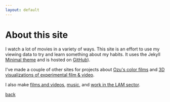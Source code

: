 ```yaml
---
layout: default
---
```


# About this site
I watch a lot of movies in a variety of ways. This site is an effort to use my viewing data to try and learn something about my habits. It uses the Jekyll [Minimal theme](https://github.com/pages-themes/minimal) and is hosted on [GitHub](https://github.com/drodz11/year-in-views)).

I've made a couple of other sites for projects about [Ozu's color films](https://drodz11.github.io/colors-of-ozu/) and [3D visualizations of experimental film & video](https://drodz11.github.io/particlesinspace/).

I also make [films and videos](https://claviluxarchival.com/film-video/), [music](https://blacksink.bandcamp.com/), and [work in the LAM sector](https://hidave.info/).

[back](./)
